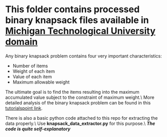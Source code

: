 # This folder contains processed binary knapsack files available in [Michigan Technological University domain](https://pages.mtu.edu/~kreher/cages/Data.html)

Any binary knapsack problem contains four very important characteristics:
* Number of items
* Weight of each item
* Value of each item
* Maximum allowable weight

The ultimate goal is to find the items resulting into the maximum accumulated value subject to the constraint of maximum weight.\\
More detailed analysis of the binary knapsack problem can be found in this [tutorialspoint link](https://www.tutorialspoint.com/design_and_analysis_of_algorithms/design_and_analysis_of_algorithms_01_knapsack.htm).

There is also a basic python code attached to this repo for extracting the data properly.\\
Use **knapsack_data_extractor.py** for this purpose.\\
***The code is quite self-explanatory***
